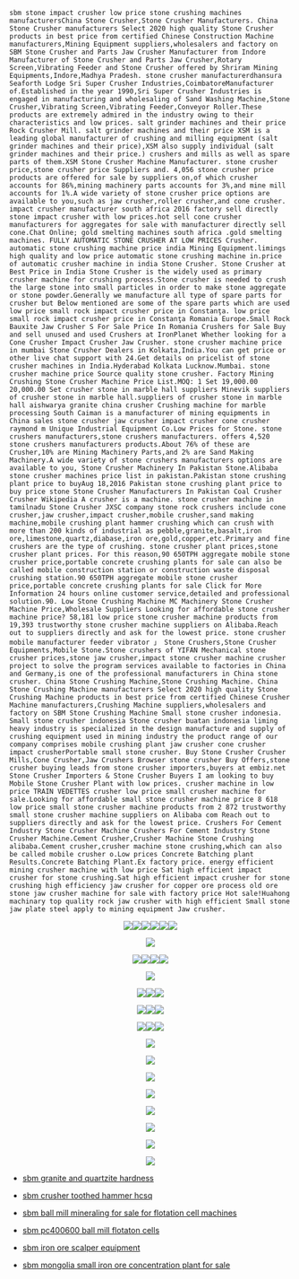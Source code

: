 ```
sbm stone impact crusher low price stone crushing machines manufacturersChina Stone Crusher,Stone Crusher Manufacturers. China Stone Crusher manufacturers Select 2020 high quality Stone Crusher products in best price from certified Chinese Construction Machine manufacturers,Mining Equipment suppliers,wholesalers and factory on SBM Stone Crusher and Parts Jaw Crusher Manufacturer from Indore Manufacturer of Stone Crusher and Parts Jaw Crusher,Rotary Screen,Vibrating Feeder and Stone Crusher offered by Shriram Mining Equipments,Indore,Madhya Pradesh. stone crusher manufacturerdhansura Seaforth Lodge Sri Super Crusher Industries,CoimbatoreManufacturer of.Established in the year 1990,Sri Super Crusher Industries is engaged in manufacturing and wholesaling of Sand Washing Machine,Stone Crusher,Vibrating Screen,Vibrating Feeder,Conveyor Roller.These products are extremely admired in the industry owing to their characteristics and low prices. salt grinder machines and their price Rock Crusher Mill. salt grinder machines and their price XSM is a leading global manufacturer of crushing and milling equipment (salt grinder machines and their price),XSM also supply individual (salt grinder machines and their price.) crushers and mills as well as spare parts of them.XSM Stone Crusher Machine Manufacturer. stone crusher price,stone crusher price Suppliers and. 4,056 stone crusher price products are offered for sale by suppliers on,of which crusher accounts for 86%,mining machinery parts accounts for 3%,and mine mill accounts for 1%.A wide variety of stone crusher price options are available to you,such as jaw crusher,roller crusher,and cone crusher. impact crusher manufacturer south africa 2016 factory sell directly stone impact crusher with low prices.hot sell cone crusher manufacturers for aggregates for sale with manufacturer directly sell cone.Chat Online; gold smelting machines south africa .gold smelting machines. FULLY AUTOMATIC STONE CRUSHER AT LOW PRICES Crusher. automatic stone crushing machine price india Mining Equipment.limings high quality and low price automatic stone crushing machine in.price of automatic crusher machine in india Stone Crusher. Stone Crusher at Best Price in India Stone Crusher is the widely used as primary crusher machine for crushing process.Stone crusher is needed to crush the large stone into small particles in order to make stone aggregate or stone powder.Generally we manufacture all type of spare parts for crusher but Below mentioned are some of the spare parts which are used low price small rock impact crusher price in Constanţa. low price small rock impact crusher price in Constanţa Romania Europe.Small Rock Bauxite Jaw Crusher S For Sale Price In Romania Crushers for Sale Buy and sell unused and used Crushers at IronPlanet Whether looking for a Cone Crusher Impact Crusher Jaw Crusher. stone crusher machine price in mumbai Stone Crusher Dealers in Kolkata,India.You can get price or other live chat support with 24.Get details on pricelist of stone crusher machines in India.Hyderabad Kolkata Lucknow.Mumbai. stone crusher machine price Source quality stone crusher. Factory Mining Crushing Stone Crusher Machine Price List.MOQ: 1 Set 19,000.00 20,000.00 Set crusher stone in marble hall suppliers Minevik suppliers of crusher stone in marble hall.suppliers of crusher stone in marble hall aishwarya granite china crusher Crushing machine for marble processing South Caiman is a manufacturer of mining equipments in China sales stone crusher jaw crusher impact crusher cone crusher raymond m Unique Industrial Equipment Co.Low Prices for Stone. stone crushers manufacturers,stone crushers manufacturers. offers 4,520 stone crushers manufacturers products.About 76% of these are Crusher,10% are Mining Machinery Parts,and 2% are Sand Making Machinery.A wide variety of stone crushers manufacturers options are available to you, Stone Crusher Machinery In Pakistan Stone.Alibaba stone crusher machines price list in pakistan.Pakistan stone crushing plant price to buyAug 18,2016 Pakistan stone crushing plant price to buy price stone Stone Crusher Manufacturers In Pakistan Coal Crusher Crusher Wikipedia A crusher is a machine. stone crusher machine in tamilnadu Stone Crusher JXSC company stone rock crushers include cone crusher,jaw crusher,impact crusher,mobile crusher,sand making machine,mobile crushing plant hammer crushing which can crush with more than 200 kinds of industrial as pebble,granite,basalt,iron ore,limestone,quartz,diabase,iron ore,gold,copper,etc.Primary and fine crushers are the type of crushing. stone crusher plant prices,stone crusher plant prices. For this reason,90 650TPH aggregate mobile stone crusher price,portable concrete crushing plants for sale can also be called mobile construction station or construction waste disposal crushing station.90 650TPH aggregate mobile stone crusher price,portable concrete crushing plants for sale Click for More Information 24 hours online customer service,detailed and professional solution.90. Low Stone Crushing Machine MC Machinery Stone Crusher Machine Price,Wholesale Suppliers Looking for affordable stone crusher machine price? 58,181 low price stone crusher machine products from 19,393 trustworthy stone crusher machine suppliers on Alibaba.Reach out to suppliers directly and ask for the lowest price. stone crusher mobile manufacturer feeder vibrator 」 Stone Crushers,Stone Crusher Equipments,Mobile Stone.Stone crushers of YIFAN Mechanical stone crusher prices,stone jaw crusher,impact stone crusher machine crusher project to solve the program services available to factories in China and Germany,is one of the professional manufacturers in China stone crusher. China Stone Crushing Machine,Stone Crushing Machine. China Stone Crushing Machine manufacturers Select 2020 high quality Stone Crushing Machine products in best price from certified Chinese Crusher Machine manufacturers,Crushing Machine suppliers,wholesalers and factory on SBM Stone Crushing Machine Small stone crusher indonesia. Small stone crusher indonesia Stone crusher buatan indonesia liming heavy industry is specialized in the design manufacture and supply of crushing equipment used in mining industry the product range of our company comprises mobile crushing plant jaw crusher cone crusher impact crusherPortable small stone crusher. Buy Stone Crusher Crusher Mills,Cone Crusher,Jaw Crushers Browser stone crusher Buy Offers,stone crusher buying leads from stone crusher importers,buyers at embiz.net Stone Crusher Importers & Stone Crusher Buyers I am looking to buy Mobile Stone Crusher Plant with low prices. crusher machine in low price TRAIN VEDETTES crusher low price small crusher machine for sale.Looking for affordable small stone crusher machine price 8 618 low price small stone crusher machine products from 2 872 trustworthy small stone crusher machine suppliers on Alibaba com Reach out to suppliers directly and ask for the lowest price. Crushers For Cement Industry Stone Crusher Machine Crushers For Cement Industry Stone Crusher Machine.Cement Crusher,Crusher Machine Stone Crushing alibaba.Cement crusher,crusher machine stone crushing,which can also be called mobile crusher o.Low prices Concrete Batching plant Results.Concrete Batching Plant.Ex factory price. energy efficient mining crusher machine with low price Sat high efficient impact crusher for stone crushing.Sat high efficient impact crusher for stone crushing high efficiency jaw crusher for copper ore process old ore stone jaw crusher machine for sale with factory price Hot sale!Huahong machinary top quality rock jaw crusher with high efficient Small stone jaw plate steel apply to mining equipment Jaw crusher. 
```

<div align="center">
  
<a rel="nofollow" href="https://m.shibang-china.com?f=github&k=sbm+stone+impact+crusher+low+price+stone+crushing+machines+manufacturers"><img src="https://static.shibang-china.com/en/l.png"></a><img src="https://static.shibang-china.com/en/hw.png"><a rel="nofollow" href="https://m.shibang-china.com/product/?f=github&k=sbm+stone+impact+crusher+low+price+stone+crushing+machines+manufacturers"><img src="https://static.shibang-china.com/en/p.png"></a><a rel="nofollow" href="https://m.shibang-china.com/cases/?f=github&k=sbm+stone+impact+crusher+low+price+stone+crushing+machines+manufacturers"><img src="https://static.shibang-china.com/en/c.png"></a><a rel="nofollow" href="https://m.shibang-china.com/news/?f=github&k=sbm+stone+impact+crusher+low+price+stone+crushing+machines+manufacturers"><img src="https://static.shibang-china.com/en/n.png"></a><a rel="nofollow" href="https://m.shibang-china.com?f=github&k=sbm+stone+impact+crusher+low+price+stone+crushing+machines+manufacturers"><img src="https://static.shibang-china.com/en/m.png"></a>

<a rel="nofollow" href="https://m.shibang-china.com/product/?f=github&k=sbm+stone+impact+crusher+low+price+stone+crushing+machines+manufacturers"><img src="https://static.shibang-china.com/en/b.jpg"></a>
  
<a rel="nofollow" href="https://m.shibang-china.com/solution-aggregate.html?f=github&k=sbm+stone+impact+crusher+low+price+stone+crushing+machines+manufacturers"><img src="https://static.shibang-china.com/en/a.jpg"></a><a rel="nofollow" href="https://m.shibang-china.com/solution-mine.html?f=github&k=sbm+stone+impact+crusher+low+price+stone+crushing+machines+manufacturers"><img src="https://static.shibang-china.com/en/m.jpg"></a><a rel="nofollow" href="https://m.shibang-china.com/solution-mill.html?f=github&k=sbm+stone+impact+crusher+low+price+stone+crushing+machines+manufacturers"><img src="https://static.shibang-china.com/en/g.jpg"></a><a rel="nofollow" href="https://m.shibang-china.com/solution-epc.html?f=github&k=sbm+stone+impact+crusher+low+price+stone+crushing+machines+manufacturers"><img src="https://static.shibang-china.com/en/e.jpg"></a>

<a rel="nofollow" href="https://m.shibang-china.com/product/?f=github&k=sbm+stone+impact+crusher+low+price+stone+crushing+machines+manufacturers"><img src="https://static.shibang-china.com/en/a-p.png"></a>

<a rel="nofollow" href="https://m.shibang-china.com/product/crusher/c6x.html?f=github&k=sbm+stone+impact+crusher+low+price+stone+crushing+machines+manufacturers"><img src="https://static.shibang-china.com/en/j.jpg"></a><a rel="nofollow" href="https://m.shibang-china.com/product/crusher/ci5x.html?f=github&k=sbm+stone+impact+crusher+low+price+stone+crushing+machines+manufacturers"><img src="https://static.shibang-china.com/en/i.jpg"></a><a rel="nofollow" href="https://m.shibang-china.com/product/crusher/hst.html?f=github&k=sbm+stone+impact+crusher+low+price+stone+crushing+machines+manufacturers"><img src="https://static.shibang-china.com/en/c.jpg"></a>

<a rel="nofollow" href="https://m.shibang-china.com/product/mill/mtw.html?f=github&k=sbm+stone+impact+crusher+low+price+stone+crushing+machines+manufacturers"><img src="https://static.shibang-china.com/en/mtw.jpg"></a><a rel="nofollow" href="https://m.shibang-china.com/product/mill/scm.html?f=github&k=sbm+stone+impact+crusher+low+price+stone+crushing+machines+manufacturers"><img src="https://static.shibang-china.com/en/scm.jpg"></a><a rel="nofollow" href="https://m.shibang-china.com/product/mill/lm.html?f=github&k=sbm+stone+impact+crusher+low+price+stone+crushing+machines+manufacturers"><img src="https://static.shibang-china.com/en/lm.jpg"></a>

<a rel="nofollow" href="https://m.shibang-china.com/product/sand/vsi6x.html?f=github&k=sbm+stone+impact+crusher+low+price+stone+crushing+machines+manufacturers"><img src="https://static.shibang-china.com/en/6x.jpg"></a><a rel="nofollow" href="https://m.shibang-china.com/product/sand/vu.html?f=github&k=sbm+stone+impact+crusher+low+price+stone+crushing+machines+manufacturers"><img src="https://static.shibang-china.com/en/vu.jpg"></a><a rel="nofollow" href="https://m.shibang-china.com/product/mobile/klun.html?f=github&k=sbm+stone+impact+crusher+low+price+stone+crushing+machines+manufacturers"><img src="https://static.shibang-china.com/en/k.jpg"></a>

<a rel="nofollow" href="https://m.shibang-china.com/cases/?f=github&k=sbm+stone+impact+crusher+low+price+stone+crushing+machines+manufacturers"><img src="https://static.shibang-china.com/en/case.png"></a>

<a rel="nofollow" href="https://m.shibang-china.com/cases/aggregate/202.html?f=github&k=sbm+stone+impact+crusher+low+price+stone+crushing+machines+manufacturers"><img src="https://static.shibang-china.com/en/c-1.jpg"></a>

<a rel="nofollow" href="https://m.shibang-china.com/cases/aggregate/203.html?f=github&k=sbm+stone+impact+crusher+low+price+stone+crushing+machines+manufacturers"><img src="https://static.shibang-china.com/en/c-2.jpg"></a>

<a rel="nofollow" href="https://m.shibang-china.com/cases/mill/123.html?f=github&k=sbm+stone+impact+crusher+low+price+stone+crushing+machines+manufacturers"><img src="https://static.shibang-china.com/en/c-3.jpg"></a>

<a rel="nofollow" href="https://m.shibang-china.com/contact_us.html?f=github&k=sbm+stone+impact+crusher+low+price+stone+crushing+machines+manufacturers"><img src="https://static.shibang-china.com/en/contact.png"></a>

<a rel="nofollow" href="https://swt.shibang-china.com/?f=github&k=sbm+stone+impact+crusher+low+price+stone+crushing+machines+manufacturers"><img src="https://static.shibang-china.com/en/chat.png"></a>

<a rel="nofollow" href="https://whatsapp.shibangsoft.com/WhatsApp.php?f=github&k=sbm+stone+impact+crusher+low+price+stone+crushing+machines+manufacturers"><img src="https://static.shibang-china.com/en/whatsapp.png"></a>

<a rel="nofollow" href="https://m.shibang-china.com/?f=github&k=sbm+stone+impact+crusher+low+price+stone+crushing+machines+manufacturers"><img src="https://static.shibang-china.com/en/website.png"></a>

</div>


* [sbm granite and quartzite hardness](sbm%20granite%20and%20quartzite%20hardness.md)

* [sbm crusher toothed hammer hcsq](sbm%20crusher%20toothed%20hammer%20hcsq.md)

* [sbm ball mill mineraling for sale for flotation cell machines](sbm%20ball%20mill%20mineraling%20for%20sale%20for%20flotation%20cell%20machines.md)

* [sbm pc400600 ball mill flotaton cells](sbm%20pc400600%20ball%20mill%20flotaton%20cells.md)

* [sbm iron ore scalper equipment](sbm%20iron%20ore%20scalper%20equipment.md)

* [sbm mongolia small iron ore concentration plant for sale](sbm%20mongolia%20small%20iron%20ore%20concentration%20plant%20for%20sale.md)